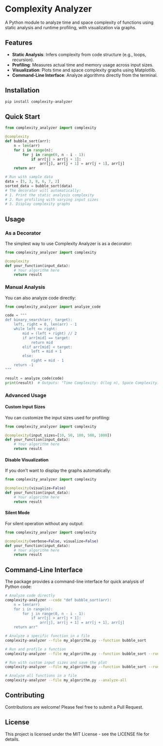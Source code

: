 # Complexity Analyzer

A Python module to analyze time and space complexity of functions using static analysis and runtime profiling, with visualization via graphs.

## Features
- **Static Analysis**: Infers complexity from code structure (e.g., loops, recursion).
- **Profiling**: Measures actual time and memory usage across input sizes.
- **Visualization**: Plots time and space complexity graphs using Matplotlib.
- **Command-Line Interface**: Analyze algorithms directly from the terminal.

## Installation
```bash
pip install complexity-analyzer
```

## Quick Start
```python
from complexity_analyzer import complexity

@complexity
def bubble_sort(arr):
    n = len(arr)
    for i in range(n):
        for j in range(0, n - i - 1):
            if arr[j] > arr[j + 1]:
                arr[j], arr[j + 1] = arr[j + 1], arr[j]
    return arr

# Run with sample data
data = [5, 3, 8, 6, 7, 2]
sorted_data = bubble_sort(data)
# The decorator will automatically:
# 1. Print the static analysis complexity
# 2. Run profiling with varying input sizes
# 3. Display complexity graphs
```

## Usage

### As a Decorator
The simplest way to use Complexity Analyzer is as a decorator:

```python
from complexity_analyzer import complexity

@complexity
def your_function(input_data):
    # Your algorithm here
    return result
```

### Manual Analysis
You can also analyze code directly:

```python
from complexity_analyzer import analyze_code

code = """
def binary_search(arr, target):
    left, right = 0, len(arr) - 1
    while left <= right:
        mid = (left + right) // 2
        if arr[mid] == target:
            return mid
        elif arr[mid] < target:
            left = mid + 1
        else:
            right = mid - 1
    return -1
"""

result = analyze_code(code)
print(result)  # Outputs: "Time Complexity: O(log n), Space Complexity: O(1)"
```

### Advanced Usage

#### Custom Input Sizes
You can customize the input sizes used for profiling:

```python
from complexity_analyzer import complexity

@complexity(input_sizes=[10, 50, 100, 500, 1000])
def your_function(input_data):
    # Your algorithm here
    return result
```

#### Disable Visualization
If you don't want to display the graphs automatically:

```python
from complexity_analyzer import complexity

@complexity(visualize=False)
def your_function(input_data):
    # Your algorithm here
    return result
```

#### Silent Mode
For silent operation without any output:

```python
from complexity_analyzer import complexity

@complexity(verbose=False, visualize=False)
def your_function(input_data):
    # Your algorithm here
    return result
```

## Command-Line Interface

The package provides a command-line interface for quick analysis of Python code:

```bash
# Analyze code directly
complexity-analyzer --code "def bubble_sort(arr):
    n = len(arr)
    for i in range(n):
        for j in range(0, n - i - 1):
            if arr[j] > arr[j + 1]:
                arr[j], arr[j + 1] = arr[j + 1], arr[j]
    return arr"

# Analyze a specific function in a file
complexity-analyzer --file my_algorithm.py --function bubble_sort

# Run and profile a function
complexity-analyzer --file my_algorithm.py --function bubble_sort --run

# Run with custom input sizes and save the plot
complexity-analyzer --file my_algorithm.py --function bubble_sort --run --input-sizes 50 500 5000 --save-plot complexity_plot.png

# Analyze all functions in a file
complexity-analyzer --file my_algorithm.py --analyze-all
```

## Contributing
Contributions are welcome! Please feel free to submit a Pull Request.

## License
This project is licensed under the MIT License - see the LICENSE file for details.